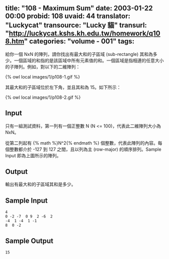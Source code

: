 title: "108 - Maximum Sum"
date: 2003-01-22 00:00
probid: 108
uvaid: 44
translator: "Luckycat"
transource: "Lucky 貓"
transurl: "http://luckycat.kshs.kh.edu.tw/homework/q108.htm"
categories: "volume - 001"
tags:
---

給你一個 NxN 的陣列，請你找出有最大和的子區域 (sub-rectangle) 其和為多少。一個區域的和指的是該區域中所有元素值的和。一個區域是指相連的任意大小的子陣列。例如，對以下的二維陣列：

{% owl local images/1/p108-1.gif %}

其最大和的子區域位於左下角，並且其和為 15。如下所示：

{% owl local images/1/p108-2.gif %}

<!-- more -->

## Input ##

只有一組測試資料，第一列有一個正整數 N (N <= 100)，代表此二維陣列大小為 NxN。

從第二列起有 {% math %}N^2{% endmath %} 個整數，代表此陣列的內容。每個整數都介於 -127 到 127 之間，且以列為主 (row-major) 的順序排列。Sample Input 即為上圖所示的陣列。

## Output ##

輸出有最大和的子區域其和是多少。

## Sample Input ##

	4
	0 -2 -7  0 9  2 -6  2
	-4  1 -4  1 -1
	8  0 -2

## Sample Output ##

	15